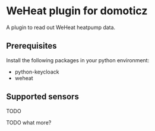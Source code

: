 # WeHeat plugin for domoticz
A plugin to read out WeHeat heatpump data.

## Prerequisites
Install the following packages in your python environment:
- python-keycloack
- weheat

## Supported sensors
TODO

TODO what more?
